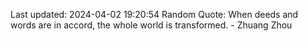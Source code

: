 Last updated: 2024-04-02 19:20:54
Random Quote: When deeds and words are in accord, the whole world is transformed. - Zhuang Zhou